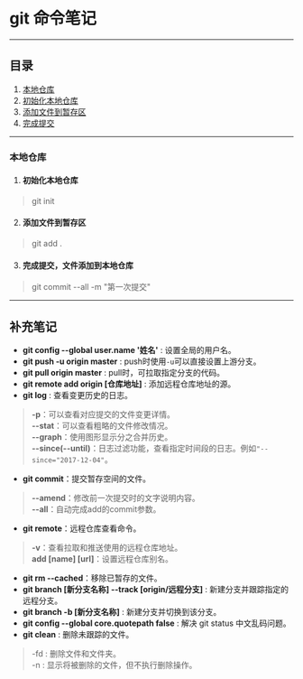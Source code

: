 # git 命令笔记
---
## 目录
 1. [本地仓库](#本地仓库)
 1. [初始化本地仓库](#初始化本地仓库)
 1. [添加文件到暂存区](#添加文件到暂存区)
 1. [完成提交](#完成提交，文件添加到本地仓库)

---

### 本地仓库
1. #### 初始化本地仓库
> git init     
2. #### 添加文件到暂存区    
> git add .    
3. #### 完成提交，文件添加到本地仓库    
> git commit --all -m "第一次提交"    



----
## **补充笔记**
+ **git config --global user.name '姓名'** : 设置全局的用户名。
+ **git push -u origin master** : push时使用`-u`可以直接设置上游分支。
+ **git pull origin master** : pull时，可拉取指定分支的代码。
+ **git remote add origin [仓库地址]** : 添加远程仓库地址的源。
+ **git log** : 查看变更历史的日志。
>**-p**：可以查看对应提交的文件变更详情。   
>**--stat**：可以查看粗略的文件修改情况。   
>**--graph**：使用图形显示分之合并历史。   
>**--since(--until)**：日志过滤功能，查看指定时间段的日志。例如`"--since="2017-12-04"`。     
+ **git commit**：提交暂存空间的文件。
>**--amend**：修改前一次提交时的文字说明内容。    
>**--all**：自动完成add的commit参数。   
+ **git remote**：远程仓库查看命令。
> **-v**：查看拉取和推送使用的远程仓库地址。    
> **add [name] [url]**：设置远程仓库别名。
+ **git rm --cached**：移除已暂存的文件。
+ **git branch [新分支名称] --track [origin/远程分支]** : 新建分支并跟踪指定的远程分支。
+ **git branch -b [新分支名称]** : 新建分支并切换到该分支。
+ **git config --global core.quotepath false** : 解决 git status 中文乱码问题。
+ **git clean** : 删除未跟踪的文件。
> -fd : 删除文件和文件夹。  
> -n : 显示将被删除的文件，但不执行删除操作。